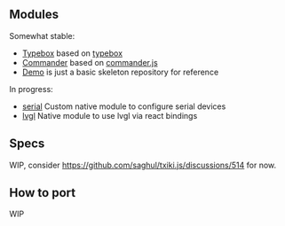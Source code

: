 ## Modules

Somewhat stable:
- [Typebox](https://github.com/KaruroChori/typebox-txiki-module) based on [typebox](https://github.com/sinclairzx81/typebox)
- [Commander](https://github.com/KaruroChori/commander-txiki-module) based on [commander.js](https://github.com/tj/commander.js)
- [Demo](https://github.com/KaruroChori/demo-txiki-module) is just a basic skeleton repository for reference

In progress:
- [serial](https://github.com/KaruroChori/serial-txiki-module) Custom native module to configure serial devices
- [lvgl](https://github.com/KaruroChori/lvgl-txiki-module) Native module to use lvgl via react bindings

## Specs
WIP, consider https://github.com/saghul/txiki.js/discussions/514 for now.

## How to port
WIP

